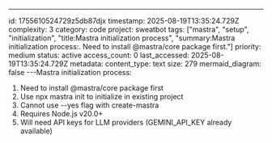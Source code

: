 ---
id: 1755610524729z5db87djx
timestamp: 2025-08-19T13:35:24.729Z
complexity: 3
category: code
project: sweatbot
tags: ["mastra", "setup", "initialization", "title:Mastra initialization process", "summary:Mastra initialization process:.  Need to install @mastra/core package first."]
priority: medium
status: active
access_count: 0
last_accessed: 2025-08-19T13:35:24.729Z
metadata:
  content_type: text
  size: 279
  mermaid_diagram: false
---Mastra initialization process:
1. Need to install @mastra/core package first
2. Use npx mastra init to initialize in existing project
3. Cannot use --yes flag with create-mastra
4. Requires Node.js v20.0+
5. Will need API keys for LLM providers (GEMINI_API_KEY already available)